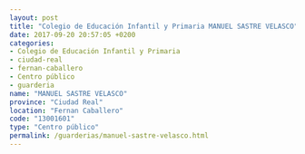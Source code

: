 ```yaml
---
layout: post
title: "Colegio de Educación Infantil y Primaria MANUEL SASTRE VELASCO"
date: 2017-09-20 20:57:05 +0200
categories:
- Colegio de Educación Infantil y Primaria
- ciudad-real
- fernan-caballero
- Centro público
- guarderia
name: "MANUEL SASTRE VELASCO"
province: "Ciudad Real"
location: "Fernan Caballero"
code: "13001601"
type: "Centro público"
permalink: /guarderias/manuel-sastre-velasco.html
---
```

